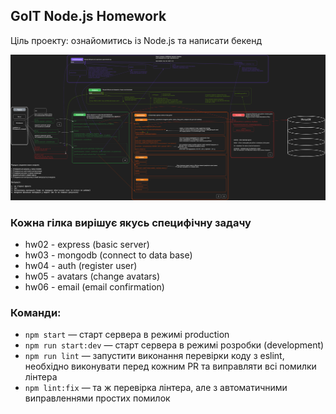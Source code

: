## GoIT Node.js Homework

Ціль проекту: ознайомитись із Node.js та написати бекенд

![Схема додатку](./assets/Backend.webp)

### Кожна гілка вирішує якусь специфічну задачу

- hw02 - express (basic server)
- hw03 - mongodb (connect to data base)
- hw04 - auth (register user)
- hw05 - avatars (change avatars)
- hw06 - email (email confirmation)

### Команди:

- `npm start` &mdash; старт сервера в режимі production
- `npm run start:dev` &mdash; старт сервера в режимі розробки (development)
- `npm run lint` &mdash; запустити виконання перевірки коду з eslint, необхідно
  виконувати перед кожним PR та виправляти всі помилки лінтера
- `npm lint:fix` &mdash; та ж перевірка лінтера, але з автоматичними
  виправленнями простих помилок
